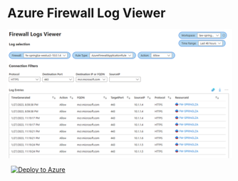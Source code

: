 # Azure Firewall Log Viewer

![Screenshot](images/screenshot.png)

&nbsp;
[![Deploy to Azure](https://aka.ms/deploytoazurebutton)](https://portal.azure.com/#create/Microsoft.Template/uri/https%3A%2F%2Fraw.githubusercontent.com%2Fluisfeliz79%2FAzureContrib%2Fmain%2Fazure-firewall-logs-viewer%2FFirewall%2520Logs%2520Viewer%2520ARM%2520Deployment.json)

